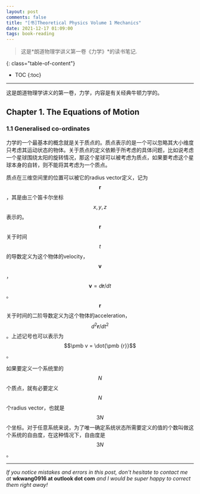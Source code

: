 ```yaml
---
layout: post
comments: false
title: "[书]Theoretical Physics Volume 1 Mechanics"
date: 2021-12-17 01:09:00
tags: book-reading
---
```


> 这是*朗道物理学讲义第一卷《力学》*的读书笔记.


<!--more-->

{: class="table-of-content"}
* TOC
{:toc}

---

这是朗道物理学讲义的第一卷，力学，内容是有关经典牛顿力学的。

## Chapter 1. The Equations of Motion

### 1.1 Generalised co-ordinates

力学的一个最基本的概念就是关于质点的。质点表示的是一个可以忽略其大小维度只考虑其运动状态的物体。关于质点的定义依赖于所考虑的具体问题，比如说考虑一个星球围绕太阳的旋转情况，那这个星球可以被考虑为质点，如果要考虑这个星球本身的自转，则不能将其考虑为一个质点。

质点在三维空间里的位置可以被它的radius vector定义，记为$$\pmb r$$，其是由三个笛卡尔坐标$$x,y,z$$表示的。$$\pmb r$$关于时间$$t$$的导数定义为这个物体的velocity，$$\pmb v$$，$$\pmb v = d \pmb r /dt$$。$$\pmb r$$关于时间的二阶导数定义为这个物体的acceleration，$$d^2 \pmb r /d t^2$$。上述记号也可以表示为$$\pmb v = \dot{\pmb {r}}$$。

如果要定义一个系统里的$$N$$个质点，就有必要定义$$N$$个radius vector，也就是$$3N$$个坐标。对于任意系统来说，为了唯一确定系统状态所需要定义的值的个数叫做这个系统的自由度，在这种情况下，自由度是$$3N$$。







---

*If you notice mistakes and errors in this post, don't hesitate to contact me at* **wkwang0916 at outlook dot com** *and I would be super happy to correct them right away!*
